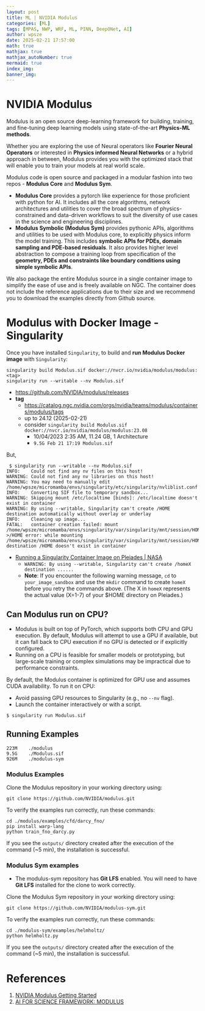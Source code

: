 ```yaml
---
layout: post
title: ML | NVIDIA Modulus
categories: [ML]
tags: [MPAS, NWP, WRF, ML, PINN, DeepONet, AI]
author: wpsze
date: 2025-02-21 17:57:00
math: true
mathjax: true
mathjax_autoNumber: true
mermaid: true
index_img: 
banner_img: 
---
```


# NVIDIA Modulus 

Modulus is an open source deep-learning framework for building, training, and fine-tuning deep learning models using state-of-the-art **Physics-ML methods**.

Whether you are exploring the use of Neural operators like **Fourier Neural Operators** or interested in **Physics informed Neural Networks** or a hybrid approach in between, Modulus provides you with the optimized stack that will enable you to train your models at real world scale.

Modulus code is open source and packaged in a modular fashion into two repos - **Modulus Core** and **Modulus Sym**.

- **Modulus Core** provides a pytorch like experience for those proficient with python for AI. It includes all the core algorithms, network architectures and utilities to cover the broad spectrum of physics-constrained and data-driven workflows to suit the diversity of use cases in the science and engineering disciplines.
- **Modulus Symbolic (Modulus Sym)** provides pythonic APIs, algorithms and utilities to be used with Modulus core, to explicitly physics inform the model training. This includes **symbolic APIs for PDEs, domain sampling and PDE-based residuals**. It also provides higher level abstraction to compose a training loop from specification of the **geometry, PDEs and constraints like boundary conditions using simple symbolic APIs**.

We also package the entire Modulus source in a single container image to simplify the ease of use and is freely available on NGC. The container does not include the reference applications due to their size and we recommend you to download the examples directly from Github source.

# Modulus with Docker Image - Singularity

Once you have installed `Singularity`, to build and **run Modulus Docker image** with `Singularity`:

```console
singularity build Modulus.sif docker://nvcr.io/nvidia/modulus/modulus:<tag>
singularity run --writable --nv Modulus.sif
```

- <https://github.com/NVIDIA/modulus/releases>
- **tag** 
  - <https://catalog.ngc.nvidia.com/orgs/nvidia/teams/modulus/containers/modulus/tags>
  - up to 24.12 (2025-02-21)
  - consider `singularity build Modulus.sif docker://nvcr.io/nvidia/modulus/modulus:23.08` 
    - 10/04/2023 2:35 AM, 11.24 GB, 1 Architecture
    - `9.5G Feb 21 17:19 Modulus.sif`

But,

```
 $ singularity run --writable --nv Modulus.sif
INFO:    Could not find any nv files on this host!
WARNING: Could not find any nv libraries on this host!
WARNING: You may need to manually edit /home/wpsze/micromamba/envs/singularity/etc/singularity/nvliblist.conf
INFO:    Converting SIF file to temporary sandbox...
WARNING: Skipping mount /etc/localtime [binds]: /etc/localtime doesn't exist in container
WARNING: By using --writable, Singularity can't create /HOME destination automatically without overlay or underlay
INFO:    Cleaning up image...
FATAL:   container creation failed: mount /home/wpsze/micromamba/envs/singularity/var/singularity/mnt/session/HOME->/HOME error: while mounting /home/wpsze/micromamba/envs/singularity/var/singularity/mnt/session/HOME: destination /HOME doesn't exist in container
```

- [Running a Singularity Container Image on Pleiades | NASA](https://www.nas.nasa.gov/hecc/support/kb/running-a-singularity-container-image-on-pleiades_638.html)
  - `WARNING: By using --writable, Singularity can't create /homeX destination ......`
  - **Note**: If you encounter the following warning message, `cd` to `your_image_sandbox` and use the `mkdir` command to create `homeX` before you retry the commands above. (The X in `homeX` represents the actual value (X=1-7) of your $HOME directory on Pleiades.)

## Can Modulus run on CPU? 

- Modulus is built on top of PyTorch, which supports both CPU and GPU execution. By default, Modulus will attempt to use a GPU if available, but it can fall back to CPU execution if no GPU is detected or if explicitly configured.
- Running on a CPU is feasible for smaller models or prototyping, but large-scale training or complex simulations may be impractical due to performance constraints.

By default, the Modulus container is optimized for GPU use and assumes CUDA availability. To run it on CPU:

- Avoid passing GPU resources to Singularity (e.g., no `--nv` flag).
- Launch the container interactively or with a script.

```
$ singularity run Modulus.sif
```

## Running Examples

```console
223M	./modulus
9.5G	./Modulus.sif
926M	./modulus-sym
```

### Modulus Examples

Clone the Modulus repository in your working directory using:

```console
git clone https://github.com/NVIDIA/modulus.git
```

To verify the examples run correctly, run these commands:

```console
cd ./modulus/examples/cfd/darcy_fno/
pip install warp-lang
python train_fno_darcy.py
```

If you see the `outputs/` directory created after the execution of the command (~5 min), the installation is successful.

### Modulus Sym examples

- The modulus-sym repository has **Git LFS** enabled. You will need to have **Git LFS** installed for the clone to work correctly.

Clone the Modulus Sym repository in your working directory using:

```
git clone https://github.com/NVIDIA/modulus-sym.git
```

To verify the examples run correctly, run these commands:

```
cd ./modulus-sym/examples/helmholtz/
python helmholtz.py
```

If you see the `outputs/` directory created after the execution of the command (~5 min), the installation is successful.


# References

1. [NVIDIA Modulus Getting Started](https://docs.nvidia.com/deeplearning/modulus/getting-started/index.html)
2. [AI FOR SCIENCE FRAMEWORK: MODULUS](https://indico.ihep.ac.cn/event/17357/sessions/3811/attachments/62339/72133/AI%20For%20Science%20Framework%20modulus.pdf)